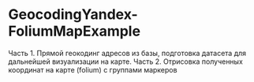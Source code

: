 # GeocodingYandex-FoliumMapExample
Часть 1. Прямой геокодинг адресов из базы, подготовка датасета для дальнейшей визуализации на карте. 
Часть 2. Отрисовка полученных координат на карте (folium) с группами маркеров

